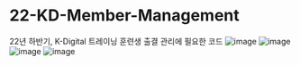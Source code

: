 # 22-KD-Member-Management
22년 하반기, K-Digital 트레이닝 훈련생 출결 관리에 필요한 코드
![image](https://user-images.githubusercontent.com/65939213/208335433-381a5a8f-b8bc-4b89-880f-98f8380b5385.png)
![image](https://user-images.githubusercontent.com/65939213/208347834-171170f1-19fd-46fe-9fbb-e8fc18d92998.png)
![image](https://user-images.githubusercontent.com/65939213/208347842-d53d1a51-8506-4e05-b6bf-80382eae5430.png)
![image](https://user-images.githubusercontent.com/65939213/208347853-ac78c472-b1fd-4bcd-bc0d-966464ee72c1.png)
